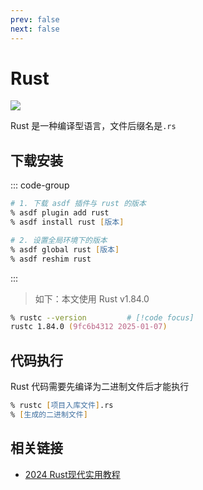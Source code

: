 ```yaml
---
prev: false
next: false
---
```


# Rust

![](/static/skill-images/web-backend--rust.png)

Rust 是一种编译型语言，文件后缀名是`.rs`

## 下载安装

::: code-group

```zsh [asdf]
# 1. 下载 asdf 插件与 rust 的版本
% asdf plugin add rust
% asdf install rust [版本]

# 2. 设置全局环境下的版本
% asdf global rust [版本]
% asdf reshim rust
```

:::

> 如下：本文使用 Rust v1.84.0

```zsh
% rustc --version         # [!code focus]
rustc 1.84.0 (9fc6b4312 2025-01-07)
```

## 代码执行

Rust 代码需要先编译为二进制文件后才能执行

```zsh
% rustc [项目入库文件].rs
% [生成的二进制文件]
```

## 相关链接

- [2024 Rust现代实用教程](https://www.bilibili.com/video/BV15y421h7j7/?spm_id_from=333.337.search-card.all.click&vd_source=8960252a3845b76b699282b11f36ab5c)
